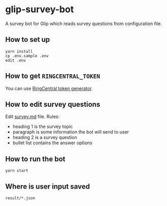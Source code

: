 # glip-survey-bot

A survey bot for Glip which reads survey questions from configuration file.


## How to set up

```
yarn install
cp .env.sample .env
edit .env
```


## How to get `RINGCENTRAL_TOKEN`

You can use [RingCentral token generator](https://github.com/tylerlong/ringcentral-token-generator).


## How to edit survey questions

Edit [survey.md](survey.md) file. Rules:

- heading 1 is the survey topic
- paragraph is some information the bot will send to user
- heading 2 is a survey question
- bullet list contains the answer options


## How to run the bot

```
yarn start
```


## Where is user input saved

`result/*.json`
